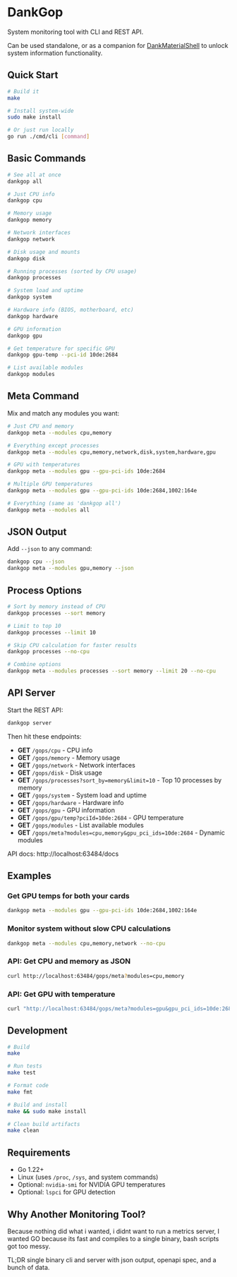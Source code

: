 # DankGop

System monitoring tool with CLI and REST API.

Can be used standalone, or as a  companion for [DankMaterialShell](https://github.com/AvengeMedia/DankMaterialShell) to unlock system information functionality.

## Quick Start

```bash
# Build it
make

# Install system-wide
sudo make install

# Or just run locally
go run ./cmd/cli [command]
```

## Basic Commands

```bash
# See all at once
dankgop all

# Just CPU info
dankgop cpu

# Memory usage
dankgop memory

# Network interfaces
dankgop network

# Disk usage and mounts
dankgop disk

# Running processes (sorted by CPU usage)
dankgop processes

# System load and uptime
dankgop system

# Hardware info (BIOS, motherboard, etc)
dankgop hardware

# GPU information
dankgop gpu

# Get temperature for specific GPU
dankgop gpu-temp --pci-id 10de:2684

# List available modules
dankgop modules
```

## Meta Command

Mix and match any modules you want:

```bash
# Just CPU and memory
dankgop meta --modules cpu,memory

# Everything except processes
dankgop meta --modules cpu,memory,network,disk,system,hardware,gpu

# GPU with temperatures
dankgop meta --modules gpu --gpu-pci-ids 10de:2684

# Multiple GPU temperatures
dankgop meta --modules gpu --gpu-pci-ids 10de:2684,1002:164e

# Everything (same as 'dankgop all')
dankgop meta --modules all
```

## JSON Output

Add `--json` to any command:

```bash
dankgop cpu --json
dankgop meta --modules gpu,memory --json
```

## Process Options

```bash
# Sort by memory instead of CPU
dankgop processes --sort memory

# Limit to top 10
dankgop processes --limit 10

# Skip CPU calculation for faster results
dankgop processes --no-cpu

# Combine options
dankgop meta --modules processes --sort memory --limit 20 --no-cpu
```

## API Server

Start the REST API:

```bash
dankgop server
```

Then hit these endpoints:

- **GET** `/gops/cpu` - CPU info
- **GET** `/gops/memory` - Memory usage  
- **GET** `/gops/network` - Network interfaces
- **GET** `/gops/disk` - Disk usage
- **GET** `/gops/processes?sort_by=memory&limit=10` - Top 10 processes by memory
- **GET** `/gops/system` - System load and uptime
- **GET** `/gops/hardware` - Hardware info
- **GET** `/gops/gpu` - GPU information
- **GET** `/gops/gpu/temp?pciId=10de:2684` - GPU temperature
- **GET** `/gops/modules` - List available modules
- **GET** `/gops/meta?modules=cpu,memory&gpu_pci_ids=10de:2684` - Dynamic modules

API docs: http://localhost:63484/docs

## Examples

### Get GPU temps for both your cards
```bash
dankgop meta --modules gpu --gpu-pci-ids 10de:2684,1002:164e
```

### Monitor system without slow CPU calculations
```bash
dankgop meta --modules cpu,memory,network --no-cpu
```

### API: Get CPU and memory as JSON
```bash
curl http://localhost:63484/gops/meta?modules=cpu,memory
```

### API: Get GPU with temperature
```bash
curl "http://localhost:63484/gops/meta?modules=gpu&gpu_pci_ids=10de:2684"
```

## Development

```bash
# Build
make

# Run tests
make test

# Format code
make fmt

# Build and install
make && sudo make install

# Clean build artifacts
make clean
```

## Requirements

- Go 1.22+
- Linux (uses `/proc`, `/sys`, and system commands)
- Optional: `nvidia-smi` for NVIDIA GPU temperatures
- Optional: `lspci` for GPU detection

## Why Another Monitoring Tool?

Because nothing did what i wanted, i didnt want to run a metrics server, I wanted GO because its fast and compiles to a single binary, bash scripts got too messy.

TL;DR single binary cli and server with json output, openapi spec, and a bunch of data.
